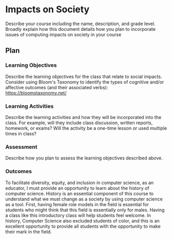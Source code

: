 # Impacts on Society

Describe your course including the name, description, and grade level. Broadly explain how this document details how you plan to incorporate issues of computing impacts on society in your course

## Plan

### Learning Objectives

Describe the learning objectives for the class that relate to social impacts. Consider using Bloom's Taxonomy to identify the types of cognitive and/or affective outcomes (and their associated verbs): https://bloomstaxonomy.net/

### Learning Activities

Describe the learning activities and how they will be incorporated into the class. For example, will they include class discussion, written reports, homework, or exams? Will the activity be a one-time lesson or used multiple times in class?

### Assessment

Describe how you plan to assess the learning objectives described above.

### Outcomes


To facilitate diversity, equity, and inclusion in computer science, as an educator, I must provide an opportunity to learn about the history of computer science. History is an essential component of this course to understand what we must change as a society by using computer science as a tool. First, having female role models in the field is essential for students who might think that this field is essentially only for males. Having a class like this introductory class will help students feel welcome. In history, Computer Science also excluded students of color, and this is an excellent opportunity to provide all students with the opportunity to make their mark in the field. 
